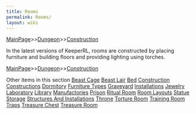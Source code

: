 ```yaml
---
title: Rooms
permalink: Rooms/
layout: wiki
---
```


[MainPage](/keeperrl_wiki/ "wikilink")>>[Dungeon](/keeperrl_wiki/Dungeon "wikilink")>>[Construction](/keeperrl_wiki/Construction "wikilink")

In the latest versions of KeeperRL, rooms are constructed by placing
furniture and building floors and providing lighting using torches.

[MainPage](/keeperrl_wiki/ "wikilink")>>[Dungeon](/keeperrl_wiki/Dungeon "wikilink")>>[Construction](/keeperrl_wiki/Construction "wikilink")

Other items in this section
    [Beast Cage](/keeperrl_wiki/Beast_Cage "wikilink")
    [Beast Lair](/keeperrl_wiki/Beast_Lair "wikilink")
    [Bed](/keeperrl_wiki/Bed "wikilink")
    [Construction](/keeperrl_wiki/Construction "wikilink")
    [Constructions](/keeperrl_wiki/Constructions "wikilink")
    [Dormitory](/keeperrl_wiki/Dormitory "wikilink")
    [Furniture Types](/keeperrl_wiki/Furniture_Types "wikilink")
    [Graveyard](/keeperrl_wiki/Graveyard "wikilink")
    [Installations](/keeperrl_wiki/Installations "wikilink")
    [Jewelry](/keeperrl_wiki/Jewelry "wikilink")
    [Laboratory](/keeperrl_wiki/Laboratory "wikilink")
    [Library](/keeperrl_wiki/Library "wikilink")
    [Manufactories](/keeperrl_wiki/Manufactories "wikilink")
    [Prison](/keeperrl_wiki/Prison "wikilink")
    [Ritual Room](/keeperrl_wiki/Ritual_Room "wikilink")
    [Room Layouts](/keeperrl_wiki/Room_Layouts "wikilink")
    [Statue](/keeperrl_wiki/Statue "wikilink")
    [Storage](/keeperrl_wiki/Storage "wikilink")
    [Structures And Installations](/keeperrl_wiki/Structures_And_Installations "wikilink")
    [Throne](/keeperrl_wiki/Throne "wikilink")
    [Torture Room](/keeperrl_wiki/Torture_Room "wikilink")
    [Training Room](/keeperrl_wiki/Training_Room "wikilink")
    [Traps](/keeperrl_wiki/Traps "wikilink")
    [Treasure Chest](/keeperrl_wiki/Treasure_Chest "wikilink")
    [Treasure Room](/keeperrl_wiki/Treasure_Room "wikilink")
